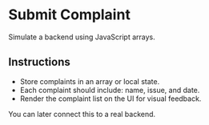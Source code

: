 # Submit Complaint

Simulate a backend using JavaScript arrays.

## Instructions

- Store complaints in an array or local state.
- Each complaint should include: name, issue, and date.
- Render the complaint list on the UI for visual feedback.

You can later connect this to a real backend.

